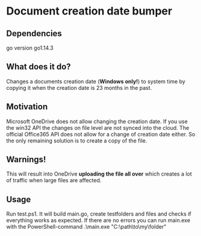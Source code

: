 # Document creation date bumper
## Dependencies
go version go1.14.3
## What does it do?
Changes a documents creation date (**Windows only!**) to system time by copying it when the creation date is 23 months in the past.
## Motivation
Microsoft OneDrive does not allow changing the creation date. If you use the win32 API the changes on file level are not synced into the cloud. The official Office365 API does not allow for a change of creation date either. So the only remaining solution is to create a copy of the file. 
## Warnings!
This will result into OneDrive **uploading the file all over** which creates a lot of traffic when large files are affected.
## Usage
Run test.ps1. It will build main.go, create testfolders and files and checks if everything works as expected. If there are no errors you can run main.exe with the PowerShell-command .\main.exe "C:\path\to\my\folder"